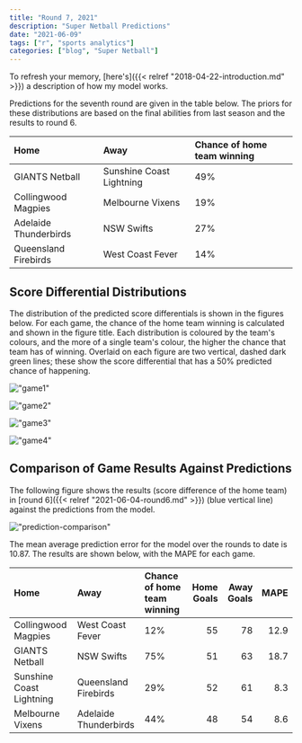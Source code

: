 ```yaml
---
title: "Round 7, 2021"
description: "Super Netball Predictions"
date: "2021-06-09"
tags: ["r", "sports analytics"]
categories: ["blog", "Super Netball"]
---
```


<!-- Time-stamp: <2021-06-09 15:35:32 (sprazza)> -->





To refresh your memory, [here's]({{< relref "2018-04-22-introduction.md" >}}) a description of how my model works.

Predictions for the seventh round are given in the table below. The priors for these distributions are based on the final abilities from last season and the results to round 6.


|Home                  |Away                     |Chance of home team winning |
|:---------------------|:------------------------|:---------------------------|
|GIANTS Netball        |Sunshine Coast Lightning |49%                         |
|Collingwood Magpies   |Melbourne Vixens         |19%                         |
|Adelaide Thunderbirds |NSW Swifts               |27%                         |
|Queensland Firebirds  |West Coast Fever         |14%                         |

## Score Differential Distributions

The distribution of the predicted score differentials is shown in the figures below. For each game, the chance of the home team winning is calculated and shown in the figure title. Each distribution is coloured by the team's colours, and the more of a single team's colour, the higher the chance that team has of winning. Overlaid on each figure are two vertical, dashed dark green lines; these show the score differential that has a 50% predicted chance of happening.

!["game1"](/sn-assets/2021/round7/game-1.png)

!["game2"](/sn-assets/2021/round7/game-2.png)

!["game3"](/sn-assets/2021/round7/game-3.png)

!["game4"](/sn-assets/2021/round7/game-4.png)

## Comparison of Game Results Against Predictions

The following figure shows the results (score difference of the home team) in [round 6]({{< relref "2021-06-04-round6.md" >}}) (blue vertical line) against the predictions from the model.

!["prediction-comparison"](/sn-assets/2021/round7/plot-grid-comparison.png)

The mean average prediction error for the model over the rounds to date is 10.87. The results are shown below, with the MAPE for each game.


|Home                     |Away                  |Chance of home team winning | Home Goals| Away Goals| MAPE|
|:------------------------|:---------------------|:---------------------------|----------:|----------:|----:|
|Collingwood Magpies      |West Coast Fever      |12%                         |         55|         78| 12.9|
|GIANTS Netball           |NSW Swifts            |75%                         |         51|         63| 18.7|
|Sunshine Coast Lightning |Queensland Firebirds  |29%                         |         52|         61|  8.3|
|Melbourne Vixens         |Adelaide Thunderbirds |44%                         |         48|         54|  8.6|
